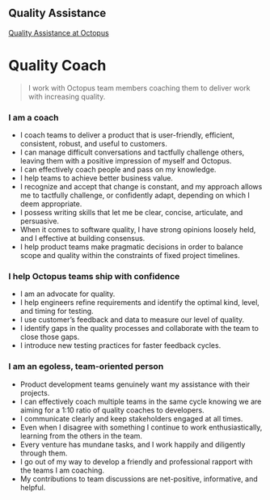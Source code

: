 ## Quality Assistance

[Quality Assistance at Octopus](https://octopushq.atlassian.net/wiki/spaces/IN/pages/892370955/Quality+Assistance)

# Quality Coach

> I work with Octopus team members coaching them to deliver work with increasing quality.

### I am a coach

- I coach teams to deliver a product that is user-friendly, efficient, consistent, robust, and useful to customers.
- I can manage difficult conversations and tactfully challenge others, leaving them with a positive impression of myself and Octopus.
- I can effectively coach people and pass on my knowledge.
- I help teams to achieve better business value.
- I recognize and accept that change is constant, and my approach allows me to tactfully challenge, or confidently adapt, depending on which I deem appropriate.
- I possess writing skills that let me be clear, concise, articulate, and persuasive.
- When it comes to software quality, I have strong opinions loosely held, and I effective at building consensus.
- I help product teams make pragmatic decisions in order to balance scope and quality within the constraints of fixed project timelines.

### I help Octopus teams ship with confidence

- I am an advocate for quality.
- I help engineers refine requirements and identify the optimal kind, level, and timing for testing.
- I use customer’s feedback and data to measure our level of quality.
- I identify gaps in the quality processes and collaborate with the team to close those gaps.
- I introduce new testing practices for faster feedback cycles.

### I am an egoless, team-oriented person
- Product development teams genuinely want my assistance with their projects.
- I can effectively coach multiple teams in the same cycle knowing we are aiming for a 1:10 ratio of quality coaches to developers.
- I communicate clearly and keep stakeholders engaged at all times.
- Even when I disagree with something I continue to work enthusiastically, learning from the others in the team.
- Every venture has mundane tasks, and I work happily and diligently through them.
- I go out of my way to develop a friendly and professional rapport with the teams I am coaching.
- My contributions to team discussions are net-positive, informative, and helpful.
